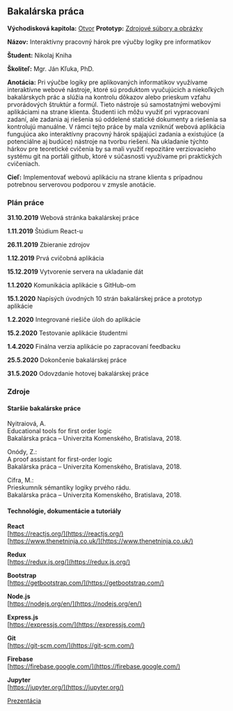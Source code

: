 ## Bakalárska práca

**Východisková kapitola:** [Otvor](Vychodiska.pdf)
**Prototyp:** [Zdrojové súbory a obrázky](Prototyp.zip)

**Názov:** Interaktívny pracovný hárok pre výučby logiky pre informatikov

**Študent:** Nikolaj Kniha  

**Školiteľ:** Mgr. Ján Kľuka, PhD.

**Anotácia:** Pri výučbe logiky pre aplikovaných informatikov využívame interaktívne webové nástroje, ktoré sú produktom vyučujúcich a niekoľkých bakalárskych prác a slúžia na kontrolu dôkazov alebo prieskum vzťahu prvorádových štruktúr a formúl. Tieto nástroje sú samostatnými webovými aplikáciami na strane klienta. Študenti ich môžu využiť pri vypracovaní zadaní, ale zadania aj riešenia sú oddelené statické dokumenty a riešenia sa kontrolujú manuálne.
V rámci tejto práce by mala vzniknúť webová aplikácia fungujúca ako interaktívny pracovný hárok spájajúci zadania a existujúce (a potenciálne aj budúce) nástroje na tvorbu riešení. Na ukladanie týchto hárkov pre teoretické cvičenia by sa mali využiť repozitáre verziovacieho systému git na portáli github, ktoré v súčasnosti využívame pri praktických cvičeniach.

**Cieľ:** 
Implementovať webovú aplikáciu na strane klienta s prípadnou potrebnou serverovou podporou v zmysle anotácie.


### Plán práce

**31.10.2019** Webová stránka bakalárskej práce

**1.11.2019** Štúdium React-u

**26.11.2019** Zbieranie zdrojov

**1.12.2019** Prvá cvičobná aplikácia

**15.12.2019** Vytvorenie servera na ukladanie dát

**1.1.2020** Komunikácia aplikácie s GitHub-om

**15.1.2020** Napísých úvodných 10 strán bakalárskej práce a prototyp aplikácie

**1.2.2020** Integrované riešiče úloh do aplikácie

**15.2.2020** Testovanie aplikácie študentmi

**1.4.2020** Finálna verzia aplikácie po zapracovaní feedbacku

**25.5.2020** Dokončenie bakalárskej práce

**31.5.2020** Odovzdanie hotovej bakalárskej práce


### Zdroje

#### Staršie bakalárske práce

Nyitraiová, A.  
Educational tools for first order logic  
Bakalárska práca – Univerzita Komenského, Bratislava, 2018.

Onódy, Z.:  
A proof assistant for first-order logic  
Bakalárska práca – Univerzita Komenského, Bratislava, 2018.

Cifra, M.:  
Prieskumník sémantiky logiky prvého rádu.  
Bakalárska práca – Univerzita Komenského, Bratislava, 2018.

#### Technológie, dokumentácie a tutoriály

**React**  
[https://reactjs.org/](https://reactjs.org/)  
[https://www.thenetninja.co.uk/](https://www.thenetninja.co.uk/)

**Redux**  
[https://redux.js.org/](https://redux.js.org/)

**Bootstrap**  
[https://getbootstrap.com/](https://getbootstrap.com/)

**Node.js**  
[https://nodejs.org/en/](https://nodejs.org/en/)  

**Express.js**  
[https://expressjs.com/](https://expressjs.com/)

**Git**   
[https://git-scm.com/](https://git-scm.com/)

**Firebase**    
[https://firebase.google.com/](https://firebase.google.com/)

**Jupyter**  
[https://jupyter.org/](https://jupyter.org/)

[Prezentácia](Zdroje.pptx)




